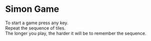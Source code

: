 # Simon Game
To start a game press any key. <br />
Repeat the sequence of tiles. <br />
The longer you play, the harder it will be to remember the sequence.<br />
